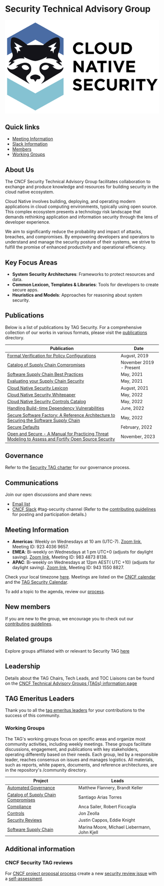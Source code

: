 # Security Technical Advisory Group

![Cloud Native Security Logo](/community/resources/design/logo/cloud-native-security-horizontal-darkmodesafe.svg)

## Quick links

- [Meeting Information](#meeting-information)
- [Slack Information](#communications)
- [Members](#members)
- [Working Groups](#working-groups)

## About Us

The CNCF Security Technical Advisory Group facilitates collaboration to exchange and produce knowledge and resources for building security in the cloud native ecosystem.

Cloud Native involves building, deploying, and operating modern applications in cloud computing environments, typically using open source. This complex ecosystem presents a technology risk landscape that demands rethinking application and information security through the lens of developer experience.

We aim to significantly reduce the probability and impact of attacks, breaches, and compromises. By empowering developers and operators to understand and manage the security posture of their systems, we strive to fulfill the promise of enhanced productivity and operational efficiency.

## Key Focus Areas

- **System Security Architectures**: Frameworks to protect resources and data.
- **Common Lexicon, Templates & Libraries**: Tools for developers to create secure apps.
- **Heuristics and Models**: Approaches for reasoning about system security.

## Publications

Below is a list of publications by TAG Security. For a comprehensive collection of our works in various formats, please visit the [publications](community/publications/README.md) directory.

| Publication | Date |
|-------------|------|
| [Formal Verification for Policy Configurations](community/working-groups/archive/policy/overview-policy-formal-verification.md) | August, 2019 |
| [Catalog of Supply Chain Compromises](community/catalog/compromises) | November 2019 - Present |
| [Software Supply Chain Best Practices](community/working-groups/supply-chain-security/supply-chain-security-paper/CNCF_SSCP_v1.pdf) | May, 2021 |
| [Evaluating your Supply Chain Security](community/working-groups/supply-chain-security/supply-chain-security-paper/secure-supply-chain-assessment.md) | May, 2021 |
| [Cloud Native Security Lexicon](community/resources/security-lexicon/cloud-native-security-lexicon.md) | August, 2021 |
| [Cloud Native Security Whitepaper](community/resources/security-whitepaper/v2/CNCF_cloud-native-security-whitepaper-May2022-v2.pdf) | May, 2022 |
| [Cloud Native Security Controls Catalog](community/working-groups/controls/phase-one-announcement.md) | May, 2022 |
| [Handling Build-time Dependency Vulnerabilities](community/working-groups/archive/policy/overview-policy-build-time-dependency-vulns.md) | June, 2022 |
| [Secure Software Factory: A Reference Architecture to Securing the Software Supply Chain](community/working-groups/supply-chain-security/secure-software-factory/Secure_Software_Factory_Whitepaper.pdf) | May, 2022 |
| [Secure Defaults](community/resources/security-whitepaper/secure-defaults-cloud-native-8.md) | February, 2022 |
| [Open and Secure - A Manual for Practicing Threat Modeling to Assess and Fortify Open Source Security](community/assessments/Open_and_Secure.pdf) | November, 2023 |

## Governance

Refer to the [Security TAG charter](governance/README.md) for our governance process.

## Communications

Join our open discussions and share news:

- [Email list](https://lists.cncf.io/g/cncf-tag-security)
- [CNCF Slack](https://slack.cncf.io/) #tag-security channel (Refer to the [contributing guidelines](CONTRIBUTING.md) for posting and participation details.)

## Meeting Information

- **Americas**: Weekly on Wednesdays at 10 am (UTC-7). [Zoom link](https://zoom-lfx.platform.linuxfoundation.org/meeting/92340369657?password=76e24ffd-69f2-41a8-8aed-13796805225d), Meeting ID: 923 4036 9657.
- **EMEA**: Bi-weekly on Wednesdays at 1 pm UTC+0 (adjusts for daylight saving). [Zoom link](https://zoom-lfx.platform.linuxfoundation.org/meeting/98348738138?password=70e6a945-563a-491f-8485-ecf7394ec13a), Meeting ID: 983 4873 8138.
- **APAC**: Bi-weekly on Wednesdays at 12pm AEST( UTC +10) (adjusts for daylight saving). [Zoom link](https://zoom-lfx.platform.linuxfoundation.org/meeting/94315508827?password=0d7eaab8-a217-4c1b-b0a5-27ceded5743f), Meeting ID: 943 1550 8827.

Check your local timezone [here](https://time.is/). Meetings are listed on the [CNCF calendar](https://www.cncf.io/calendar/) and the [TAG Security Calendar](https://calendar.google.com/calendar/u/0?cid=MGI4dTVlbDh0YTRzOTN0MmNtNzJ0dXZoaGtAZ3JvdXAuY2FsZW5kYXIuZ29vZ2xlLmNvbQ).

To add a topic to the agenda, review our [process](governance/process.md#getting-on-the-agenda).

## New members

If you are new to the group, we encourage you to check out our
[contributing guidelines](CONTRIBUTING.md).

## Related groups

Explore groups affiliated with or relevant to Security TAG [here](governance/related-groups/README.md)

## Leadership

Details about the TAG Chairs, Tech Leads, and TOC Liaisons can be found on the [CNCF Technical Advisory Groups (TAGs) information page](https://github.com/cncf/toc/blob/main/tags/cncf-tags.md)

## TAG Emeritus Leaders

Thank you to all the [tag emeritus leaders](/community/assets/tag-emeritus-leaders.md) for your contributions to the success of this community.

### Working Groups

The TAG's working groups focus on specific areas and organize most community activities, including weekly meetings.
These groups facilitate discussions, engagement, and publications with key stakeholders, operating differently based on their needs.
Each group, led by a responsible leader, reaches consensus on issues and manages logistics. All materials, such as reports, white papers, documents, and reference architectures, are in the repository's /community directory.

| Project | Leads |
|---------------------------------|---------------------------------------------|
| [Automated Governance](/community/working-groups/automated-governance/README.md) | Matthew Flannery, Brandt Keller |
| [Catalog of Supply Chain Compromises](/community/catalog/README.md) | Santiago Arias Torres |
| [Compliance](/community/working-groups/compliance/README.md) | Anca Sailer, Robert Ficcaglia |
| [Controls](/community/working-groups/controls/README.md) | Jon Zeolla |
| [Security Reviews](/community/assessments/README.md) | Justin Cappos, Eddie Knight|
| [Software Supply Chain](/community/working-groups/supply-chain-security/README.md) | Marina Moore, Michael Liebermann, John Kjell |

## Additional information

### CNCF Security TAG reviews

For [CNCF project proposal process](https://github.com/cncf/toc/blob/main/process)
create a
new [security review issue](https://github.com/cncf/tag-security/issues/new?assignees=&labels=assessment&template=security-assessment.md&title=%5BAssessment%5D+Project+Name)
with a
[self-assessment](/community/assessments/guide/self-assessment.md).
